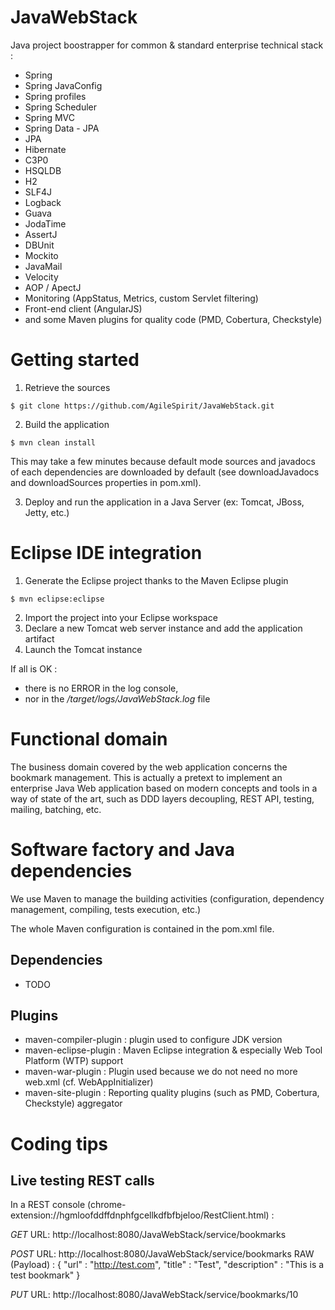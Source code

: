 JavaWebStack
============

Java project boostrapper for common &amp; standard enterprise technical stack : 
- Spring
- Spring JavaConfig
- Spring profiles
- Spring Scheduler
- Spring MVC
- Spring Data - JPA
- JPA
- Hibernate
- C3P0
- HSQLDB
- H2
- SLF4J
- Logback
- Guava
- JodaTime
- AssertJ
- DBUnit
- Mockito
- JavaMail
- Velocity
- AOP / ApectJ
- Monitoring (AppStatus, Metrics, custom Servlet filtering)
- Front-end client (AngularJS)
- and some Maven plugins for quality code (PMD, Cobertura, Checkstyle)

Getting started
===============

1) Retrieve the sources  
```
$ git clone https://github.com/AgileSpirit/JavaWebStack.git
```
2) Build the application  
```
$ mvn clean install
```
This may take a few minutes because default mode sources and javadocs of each dependencies are downloaded by default (see downloadJavadocs and downloadSources properties in pom.xml).  

3) Deploy and run the application in a Java Server (ex: Tomcat, JBoss, Jetty, etc.)  

Eclipse IDE integration
=======================

1) Generate the Eclipse project thanks to the Maven Eclipse plugin  
```
$ mvn eclipse:eclipse
```
2) Import the project into your Eclipse workspace  
3) Declare a new Tomcat web server instance and add the application artifact  
4) Launch the Tomcat instance  

If all is OK :
- there is no ERROR in the log console, 
- nor in the */target/logs/JavaWebStack.log* file

Functional domain
=================
The business domain covered by the web application concerns the bookmark management. This is actually a pretext to implement an enterprise Java Web application based on modern concepts and tools in a way of state of the art, such as DDD layers decoupling, REST API, testing, mailing, batching, etc.

Software factory and Java dependencies
======================================

We use Maven to manage the building activities (configuration, dependency management, compiling, tests execution, etc.)

The whole Maven configuration is contained in the pom.xml file.

Dependencies
------------

- TODO

Plugins
-------
- maven-compiler-plugin : plugin used to configure JDK version
- maven-eclipse-plugin : Maven Eclipse integration & especially Web Tool Platform (WTP) support
- maven-war-plugin : Plugin used because we do not need no more web.xml (cf. WebAppInitializer)
- maven-site-plugin : Reporting quality plugins (such as PMD, Cobertura, Checkstyle) aggregator


Coding tips
===========

Live testing REST calls
-----------------------

In a REST console (chrome-extension://hgmloofddffdnphfgcellkdfbfbjeloo/RestClient.html) :

*GET*
URL: http://localhost:8080/JavaWebStack/service/bookmarks

*POST*
URL: http://localhost:8080/JavaWebStack/service/bookmarks
RAW (Payload) :
{
  "url" : "http://test.com",
  "title" : "Test",
  "description" : "This is a test bookmark"
}

*PUT*
URL: http://localhost:8080/JavaWebStack/service/bookmarks/10

